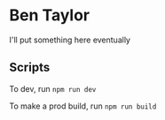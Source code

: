 # Ben Taylor
I'll put something here eventually

## Scripts
To dev, run `npm run dev`

To make a prod build, run `npm run build`